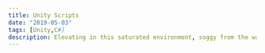```yaml
---
title: Unity Scripts
date: "2019-05-03"
tags: [Unity,C#]
description: Elevating in this saturated environment, soggy from the waves, learning with every failure and from the ashes WE RISE
---
```

